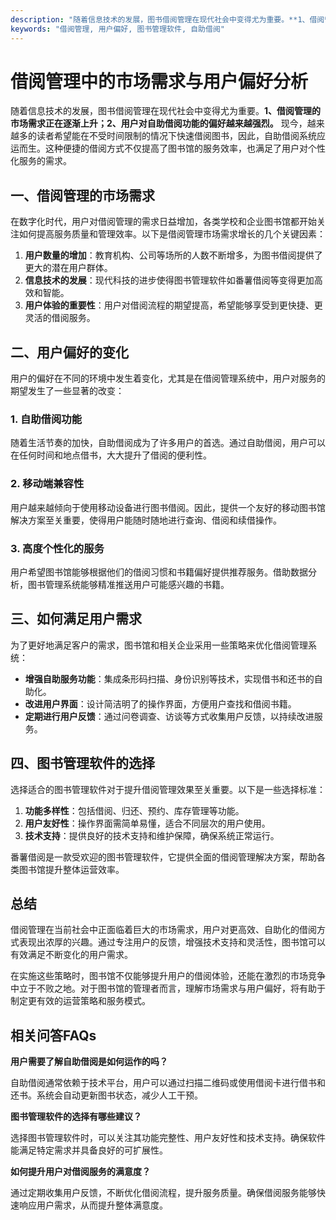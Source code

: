 ```yaml
---
description: "随着信息技术的发展，图书借阅管理在现代社会中变得尤为重要。**1、借阅管理的市场需求正在逐渐上升；2、用户对自助借阅功能的偏好越来越强烈。** 现今，越来越多的读者希望能在不受时间限制的情况下快速借阅图书，因此，自助借阅系统应运而生。这种便捷的借阅方式不仅提高了图书馆的服务效率，也满足了用户对个性化服务的需求。"
keywords: "借阅管理, 用户偏好, 图书管理软件, 自助借阅"
---
```

# 借阅管理中的市场需求与用户偏好分析

随着信息技术的发展，图书借阅管理在现代社会中变得尤为重要。**1、借阅管理的市场需求正在逐渐上升；2、用户对自助借阅功能的偏好越来越强烈。** 现今，越来越多的读者希望能在不受时间限制的情况下快速借阅图书，因此，自助借阅系统应运而生。这种便捷的借阅方式不仅提高了图书馆的服务效率，也满足了用户对个性化服务的需求。

## 一、借阅管理的市场需求

在数字化时代，用户对借阅管理的需求日益增加，各类学校和企业图书馆都开始关注如何提高服务质量和管理效率。以下是借阅管理市场需求增长的几个关键因素：

1. **用户数量的增加**：教育机构、公司等场所的人数不断增多，为图书借阅提供了更大的潜在用户群体。
2. **信息技术的发展**：现代科技的进步使得图书管理软件如番薯借阅等变得更加高效和智能。
3. **用户体验的重要性**：用户对借阅流程的期望提高，希望能够享受到更快捷、更灵活的借阅服务。

## 二、用户偏好的变化

用户的偏好在不同的环境中发生着变化，尤其是在借阅管理系统中，用户对服务的期望发生了一些显著的改变：

### 1. 自助借阅功能

随着生活节奏的加快，自助借阅成为了许多用户的首选。通过自助借阅，用户可以在任何时间和地点借书，大大提升了借阅的便利性。

### 2. 移动端兼容性

用户越来越倾向于使用移动设备进行图书借阅。因此，提供一个友好的移动图书馆解决方案至关重要，使得用户能随时随地进行查询、借阅和续借操作。

### 3. 高度个性化的服务

用户希望图书馆能够根据他们的借阅习惯和书籍偏好提供推荐服务。借助数据分析，图书管理系统能够精准推送用户可能感兴趣的书籍。

## 三、如何满足用户需求

为了更好地满足客户的需求，图书馆和相关企业采用一些策略来优化借阅管理系统：

- **增强自助服务功能**：集成条形码扫描、身份识别等技术，实现借书和还书的自助化。
- **改进用户界面**：设计简洁明了的操作界面，方便用户查找和借阅书籍。
- **定期进行用户反馈**：通过问卷调查、访谈等方式收集用户反馈，以持续改进服务。

## 四、图书管理软件的选择

选择适合的图书管理软件对于提升借阅管理效果至关重要。以下是一些选择标准：

1. **功能多样性**：包括借阅、归还、预约、库存管理等功能。
2. **用户友好性**：操作界面需简单易懂，适合不同层次的用户使用。
3. **技术支持**：提供良好的技术支持和维护保障，确保系统正常运行。

番薯借阅是一款受欢迎的图书管理软件，它提供全面的借阅管理解决方案，帮助各类图书馆提升整体运营效率。

## 总结

借阅管理在当前社会中正面临着巨大的市场需求，用户对更高效、自助化的借阅方式表现出浓厚的兴趣。通过专注用户的反馈，增强技术支持和灵活性，图书馆可以有效满足不断变化的用户需求。

在实施这些策略时，图书馆不仅能够提升用户的借阅体验，还能在激烈的市场竞争中立于不败之地。对于图书馆的管理者而言，理解市场需求与用户偏好，将有助于制定更有效的运营策略和服务模式。

## 相关问答FAQs

**用户需要了解自助借阅是如何运作的吗？**

自助借阅通常依赖于技术平台，用户可以通过扫描二维码或使用借阅卡进行借书和还书。系统会自动更新图书状态，减少人工干预。

**图书管理软件的选择有哪些建议？**

选择图书管理软件时，可以关注其功能完整性、用户友好性和技术支持。确保软件能满足特定需求并具备良好的可扩展性。

**如何提升用户对借阅服务的满意度？**

通过定期收集用户反馈，不断优化借阅流程，提升服务质量。确保借阅服务能够快速响应用户需求，从而提升整体满意度。

